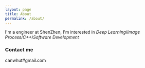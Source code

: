 ```yaml
---
layout: page
title: About
permalink: /about/
---
```


I'm a engineer at ShenZhen, I'm interested in *Deep Learning*/*Image Process*/*C++*/*Software Development*


### Contact me

canwhut#gmail.com
